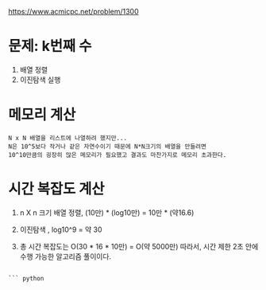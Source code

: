 https://www.acmicpc.net/problem/1300
# 문제: k번째 수
1. 배열 정렬
2. 이진탐색 실행

 
# 메모리 계산

```
N x N 배열을 리스트에 나열하려 했지만...
N은 10^5보다 작거나 같은 자연수이기 때문에 N*N크기의 배열을 만들려면 
10^10만큼의 굉장히 많은 메모리가 필요했고 결과도 마찬가지로 메모리 초과한다.
```
# 시간 복잡도 계산
1. n X n 크기 배열 정렬, (10만) * (log10만) = 10만 * (약16.6)
2. 이진탐색 , log10^9 = 약 30

3. 총 시간 복잡도는 O(30 * 16 * 10만) = O(약 5000만) 
따라서, 시간 제한 2초 안에 수행 가능한 알고리즘 풀이이다.

```

``` python

```
